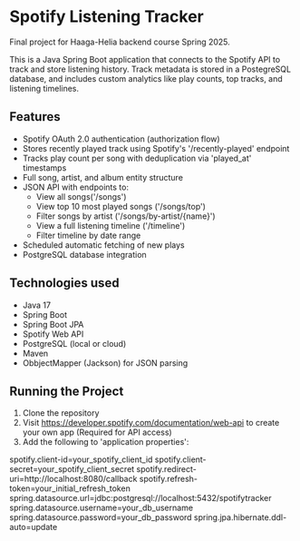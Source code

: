 # Spotify Listening Tracker
Final project for Haaga-Helia backend course Spring 2025.

This is a Java Spring Boot application that connects to the Spotify API to track and store listening history. Track metadata is stored in a PostegreSQL database, and includes custom analytics like play counts, top tracks, and listening timelines.

## Features

- Spotify OAuth 2.0 authentication (authorization flow)
- Stores recently played track using Spotify's '/recently-played' endpoint
- Tracks play count per song with deduplication via 'played_at' timestamps
- Full song, artist, and album entity structure
- JSON API with endpoints to:
  - View all songs('/songs')
  - View top 10 most played songs ('/songs/top')
  - Filter songs by artist ('/songs/by-artist/{name}')
  - View a full listening timeline ('/timeline')
  - Filter timeline by date range
- Scheduled automatic fetching of new plays
- PostgreSQL database integration 

## Technologies used

- Java 17
- Spring Boot
- Spring Boot JPA
- Spotify Web API
- PostgreSQL (local or cloud)
- Maven
- ObbjectMapper (Jackson) for JSON parsing

## Running the Project
1. Clone the repository
2. Visit https://developer.spotify.com/documentation/web-api to create your own app (Required for API access)
3. Add the following to 'application properties':

spotify.client-id=your_spotify_client_id
spotify.client-secret=your_spotify_client_secret
spotify.redirect-uri=http://localhost:8080/callback
spotify.refresh-token=your_initial_refresh_token
spring.datasource.url=jdbc:postgresql://localhost:5432/spotifytracker
spring.datasource.username=your_db_username
spring.datasource.password=your_db_password
spring.jpa.hibernate.ddl-auto=update


